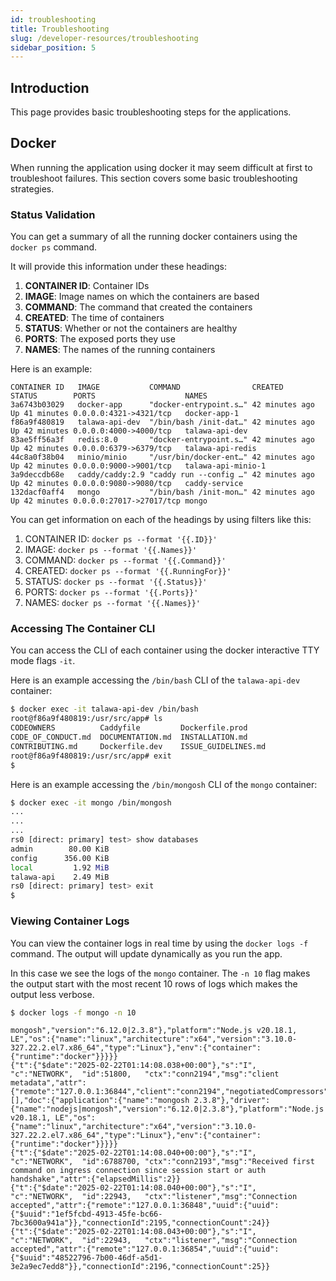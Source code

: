 ```yaml
---
id: troubleshooting
title: Troubleshooting
slug: /developer-resources/troubleshooting
sidebar_position: 5
---
```


## Introduction

This page provides basic troubleshooting steps for the applications.

## Docker

When running the application using docker it may seem difficult at first to troubleshoot failures. This section covers some basic troubleshooting strategies.

### Status Validation

You can get a summary of all the running docker containers using the `docker ps` command.

It will provide this information under these headings:

1. **CONTAINER ID**: Container IDs
1. **IMAGE**: Image names on which the containers are based
1. **COMMAND**: The command that created the containers
1. **CREATED**: The time of containers
1. **STATUS**: Whether or not the containers are healthy
1. **PORTS**: The exposed ports they use
1. **NAMES**: The names of the running containers

Here is an example:

```
CONTAINER ID   IMAGE           COMMAND                CREATED        STATUS        PORTS                    NAMES
3a6743b03029   docker-app      "docker-entrypoint.s…" 42 minutes ago Up 41 minutes 0.0.0.0:4321->4321/tcp   docker-app-1
f86a9f480819   talawa-api-dev  "/bin/bash /init-dat…" 42 minutes ago Up 42 minutes 0.0.0.0:4000->4000/tcp   talawa-api-dev
83ae5ff56a3f   redis:8.0       "docker-entrypoint.s…" 42 minutes ago Up 42 minutes 0.0.0.0:6379->6379/tcp   talawa-api-redis
44c8a0f38b04   minio/minio     "/usr/bin/docker-ent…" 42 minutes ago Up 42 minutes 0.0.0.0:9000->9001/tcp   talawa-api-minio-1
3a9deccdb68e   caddy/caddy:2.9 "caddy run --config …" 42 minutes ago Up 42 minutes 0.0.0.0:9080->9080/tcp   caddy-service
132dacf0aff4   mongo           "/bin/bash /init-mon…" 42 minutes ago Up 42 minutes 0.0.0.0:27017->27017/tcp mongo
```

You can get information on each of the headings by using filters like this:

1. CONTAINER ID: `docker ps --format '{{.ID}}'`
1. IMAGE: `docker ps --format '{{.Names}}'`
1. COMMAND: `docker ps --format '{{.Command}}'`
1. CREATED: `docker ps --format '{{.RunningFor}}'`
1. STATUS: `docker ps --format '{{.Status}}'`
1. PORTS: `docker ps --format '{{.Ports}}'`
1. NAMES: `docker ps --format '{{.Names}}'`

### Accessing The Container CLI

You can access the CLI of each container using the docker interactive TTY mode flags `-it`.

Here is an example accessing the `/bin/bash` CLI of the `talawa-api-dev` container:

```bash
$ docker exec -it talawa-api-dev /bin/bash
root@f86a9f480819:/usr/src/app# ls
CODEOWNERS          Caddyfile         Dockerfile.prod
CODE_OF_CONDUCT.md  DOCUMENTATION.md  INSTALLATION.md
CONTRIBUTING.md     Dockerfile.dev    ISSUE_GUIDELINES.md
root@f86a9f480819:/usr/src/app# exit
$
```

Here is an example accessing the `/bin/mongosh` CLI of the `mongo` container:

```bash
$ docker exec -it mongo /bin/mongosh
...
...
...
rs0 [direct: primary] test> show databases
admin        80.00 KiB
config      356.00 KiB
local         1.92 MiB
talawa-api    2.49 MiB
rs0 [direct: primary] test> exit
$
```

### Viewing Container Logs

You can view the container logs in real time by using the `docker logs -f` command. The output will update dynamically as you run the app.

In this case we see the logs of the `mongo` container. The `-n 10` flag makes the output start with the most recent 10 rows of logs which makes the output less verbose.

```bash
$ docker logs -f mongo -n 10
```

```
mongosh","version":"6.12.0|2.3.8"},"platform":"Node.js v20.18.1, LE","os":{"name":"linux","architecture":"x64","version":"3.10.0-327.22.2.el7.x86_64","type":"Linux"},"env":{"container":{"runtime":"docker"}}}}}
{"t":{"$date":"2025-02-22T01:14:08.038+00:00"},"s":"I",  "c":"NETWORK",  "id":51800,   "ctx":"conn2194","msg":"client metadata","attr":{"remote":"127.0.0.1:36844","client":"conn2194","negotiatedCompressors":[],"doc":{"application":{"name":"mongosh 2.3.8"},"driver":{"name":"nodejs|mongosh","version":"6.12.0|2.3.8"},"platform":"Node.js v20.18.1, LE","os":{"name":"linux","architecture":"x64","version":"3.10.0-327.22.2.el7.x86_64","type":"Linux"},"env":{"container":{"runtime":"docker"}}}}}
{"t":{"$date":"2025-02-22T01:14:08.040+00:00"},"s":"I",  "c":"NETWORK",  "id":6788700, "ctx":"conn2193","msg":"Received first command on ingress connection since session start or auth handshake","attr":{"elapsedMillis":2}}
{"t":{"$date":"2025-02-22T01:14:08.040+00:00"},"s":"I",  "c":"NETWORK",  "id":22943,   "ctx":"listener","msg":"Connection accepted","attr":{"remote":"127.0.0.1:36848","uuid":{"uuid":{"$uuid":"1ef5fcbd-4913-45fe-bc66-7bc3600a941a"}},"connectionId":2195,"connectionCount":24}}
{"t":{"$date":"2025-02-22T01:14:08.043+00:00"},"s":"I",  "c":"NETWORK",  "id":22943,   "ctx":"listener","msg":"Connection accepted","attr":{"remote":"127.0.0.1:36854","uuid":{"uuid":{"$uuid":"48522796-7b00-46df-a5d1-3e2a9ec7edd8"}},"connectionId":2196,"connectionCount":25}}
```
